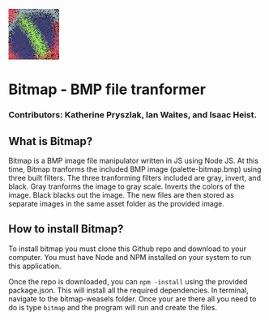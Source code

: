 ![Bitmap Logo](./assets/palette-bitmap.bmp)

# Bitmap - BMP file tranformer

### Contributors:  Katherine Pryszlak, Ian Waites, and Isaac Heist.

## What is Bitmap?

Bitmap is a BMP image file manipulator written in JS using Node JS.  At this time, Bitmap tranforms the included BMP image (palette-bitmap.bmp) using three built filters.  The three tranforming filters included are gray, invert, and black. Gray tranforms the image to gray scale. Inverts the colors of the image.  Black blacks out the image.  The new files are then stored as separate images in the same asset folder as the provided image.

## How to install Bitmap?

To install bitmap you must clone this Github repo and download to your computer.  You must have Node and NPM installed on your system to run this application.

Once the repo is downloaded, you can ```npm -install``` using the provided package.json. This will install all the required dependencies.  In terminal, navigate to the bitmap-weasels folder.  Once your are there all you need to do is type ```bitmap``` and the program will run and create the files.
